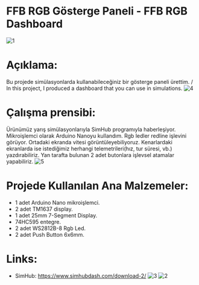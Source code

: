 # FFB RGB Gösterge Paneli - FFB RGB Dashboard
![1](https://github.com/user-attachments/assets/d5f9b7b9-9f61-40b7-909e-5ed7dc2699fc)
# Açıklama: <br>
Bu projede simülasyonlarda kullanabileceğiniz bir gösterge paneli ürettim. / In this project, I produced a dashboard that you can use in simulations.
![4](https://github.com/user-attachments/assets/baf7bd1b-2e57-43f1-905a-69804c60d4ee)
# Çalışma prensibi: <br>
 Ürünümüz yarış simülasyonlarıyla SimHub programıyla haberleşiyor. Mikroişlemci olarak Arduino Nanoyu kullandım. Rgb ledler redline işlevini görüyor. Ortadaki ekranda vitesi görüntüleyebiliyoruz. Kenarlardaki ekranlarda ise istediğimiz herhangi telemetrileri(hız, tur süresi, vb.) yazdırabiliriz. Yan tarafta bulunan 2 adet butonlara işlevsel atamalar yapabiliriz.
![5](https://github.com/user-attachments/assets/7688208f-9df3-4484-a9b2-92a7f113026e)
# Projede Kullanılan Ana Malzemeler: </br>
- 1 adet Arduino Nano mikroişlemci.
- 2 adet TM1637 display.
- 1 adet 25mm 7-Segment Display.
- 74HC595 entegre.
- 2 adet WS2812B-8 Rgb Led.
- 2 adet Push Button 6x6mm.
# Links: </br>
- SimHub: https://www.simhubdash.com/download-2/
![3](https://github.com/user-attachments/assets/f50ae31f-1ea0-49a8-9eee-33fcc818e204)
![2](https://github.com/user-attachments/assets/04cf9e64-ea09-434e-9f15-510b9cd5469d)

